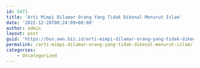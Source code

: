```yaml
---
id: 5471
title: 'Arti Mimpi Dilamar Orang Yang Tidak Dikenal Menurut Islam'
date: '2022-12-28T00:24:09+00:00'
author: admin
layout: post
guid: 'https://bos.awn.biz.id/arti-mimpi-dilamar-orang-yang-tidak-dikenal-menurut-islam/'
permalink: /arti-mimpi-dilamar-orang-yang-tidak-dikenal-menurut-islam/
categories:
    - Uncategorized
---
```


